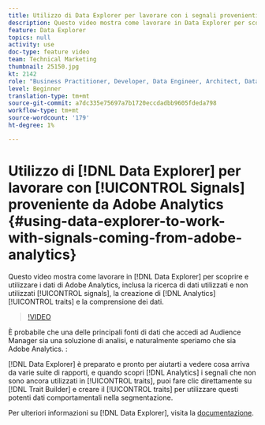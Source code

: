 ```yaml
---
title: Utilizzo di Data Explorer per lavorare con i segnali provenienti da Adobe Analytics
description: Questo video mostra come lavorare in Data Explorer per scoprire e utilizzare i dati di Adobe Analytics, inclusa la ricerca di segnali usati e non utilizzati, la creazione di caratteristiche di Analytics e la comprensione dei dati.
feature: Data Explorer
topics: null
activity: use
doc-type: feature video
team: Technical Marketing
thumbnail: 25150.jpg
kt: 2142
role: "Business Practitioner, Developer, Data Engineer, Architect, Data Architect, Administrator, Leader"
level: Beginner
translation-type: tm+mt
source-git-commit: a7dc335e75697a7b1720eccdadbb9605fdeda798
workflow-type: tm+mt
source-wordcount: '179'
ht-degree: 1%

---
```



# Utilizzo di [!DNL Data Explorer] per lavorare con [!UICONTROL Signals] proveniente da Adobe Analytics {#using-data-explorer-to-work-with-signals-coming-from-adobe-analytics}

Questo video mostra come lavorare in [!DNL Data Explorer] per scoprire e utilizzare i dati di Adobe Analytics, inclusa la ricerca di dati utilizzati e non utilizzati [!UICONTROL signals], la creazione di [!DNL Analytics] [!UICONTROL traits] e la comprensione dei dati.

>[!VIDEO](https://video.tv.adobe.com/v/25150/?quality=12)

È probabile che una delle principali fonti di dati che accedi ad Audience Manager sia una soluzione di analisi, e naturalmente speriamo che sia Adobe Analytics. :

[!DNL Data Explorer] è preparato e pronto per aiutarti a vedere cosa arriva da varie suite di rapporti, e quando scopri  [!DNL Analytics] i segnali che non sono ancora utilizzati in  [!UICONTROL traits], puoi fare clic direttamente su  [!DNL Trait Builder] e creare il  [!UICONTROL traits] per utilizzare questi potenti dati comportamentali nella segmentazione.

Per ulteriori informazioni su [!DNL Data Explorer], visita la [documentazione](https://experiencecloud.adobe.com/resources/help/en_US/aam/data-explorer.html).